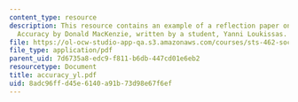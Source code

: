 ```yaml
---
content_type: resource
description: This resource contains an example of a reflection paper on Inventing
  Accuracy by Donald MacKenzie, written by a student, Yanni Loukissas.
file: https://ol-ocw-studio-app-qa.s3.amazonaws.com/courses/sts-462-social-and-political-implications-of-technology-spring-2006/8adc96ffd45e6140a91b73d98e67f6ef_accuracy_yl.pdf
file_type: application/pdf
parent_uid: 7d6735a8-edc9-f811-b6db-447cd01e6eb2
resourcetype: Document
title: accuracy_yl.pdf
uid: 8adc96ff-d45e-6140-a91b-73d98e67f6ef
---
```

